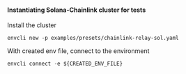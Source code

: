 #### Instantiating Solana-Chainlink cluster for tests
Install the cluster
```shell
envcli new -p examples/presets/chainlink-relay-sol.yaml
```
With created env file, connect to the environment
```shell
envcli connect -e ${CREATED_ENV_FILE}
```